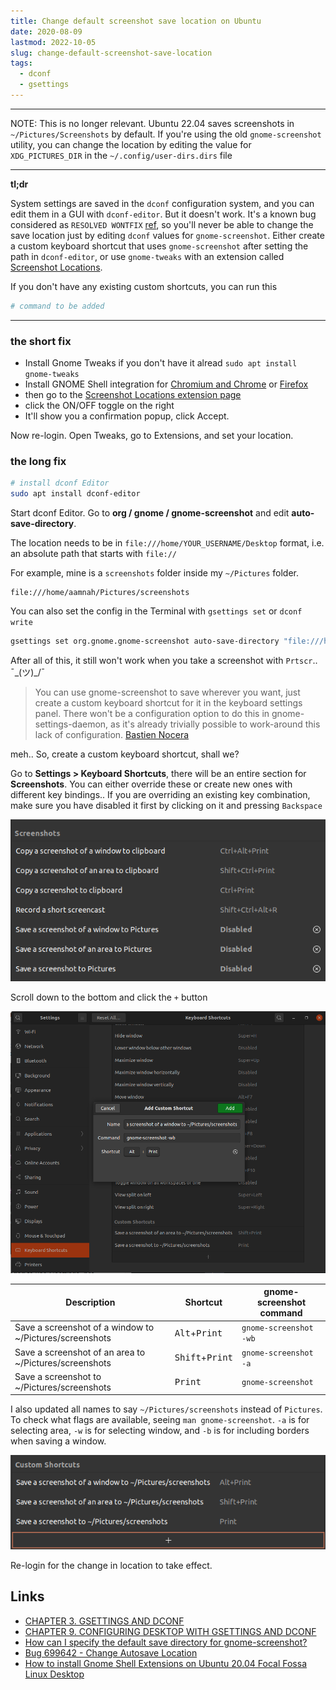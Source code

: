 ```yaml
---
title: Change default screenshot save location on Ubuntu
date: 2020-08-09
lastmod: 2022-10-05
slug: change-default-screenshot-save-location
tags:
  - dconf
  - gsettings
---
```



---
NOTE: This is no longer relevant. Ubuntu 22.04 saves screenshots in `~/Pictures/Screenshots` by default. If you're using the old `gnome-screenshot` utility, you can change the location by editing the value for `XDG_PICTURES_DIR` in the `~/.config/user-dirs.dirs` file

---

**tl;dr**

System settings are saved in the `dconf` configuration system, and you can edit them in a GUI with `dconf-editor`. But it doesn't work. It's a known bug considered as `RESOLVED WONTFIX` [ref](https://bugzilla.gnome.org/show_bug.cgi?id=699642), so you'll never be able to change the save location just by editing `dconf` values for `gnome-screenshot`. Either create a custom keyboard shortcut that uses `gnome-screenshot` after setting the path in `dconf-editor`, or use `gnome-tweaks` with an extension called [Screenshot Locations](https://extensions.gnome.org/extension/1179/screenshot-locations/).

If you don't have any existing custom shortcuts, you can run this

```bash
# command to be added
```

---

### the short fix

- Install Gnome Tweaks if you don't have it alread `sudo apt install gnome-tweaks`
- Install GNOME Shell integration for [Chromium and Chrome](https://chrome.google.com/webstore/detail/gnome-shell-integration/gphhapmejobijbbhgpjhcjognlahblep?hl=en) or [Firefox](https://addons.mozilla.org/en-US/firefox/addon/gnome-shell-integration/)
- then go to the [Screenshot Locations extension page](https://extensions.gnome.org/extension/1179/screenshot-locations/)
- click the ON/OFF toggle on the right
- It'll show you a confirmation popup, click Accept.

Now re-login. Open Tweaks, go to Extensions, and set your location.

### the long fix

```bash
# install dconf Editor
sudo apt install dconf-editor
```

Start dconf Editor. Go to **org / gnome / gnome-screenshot** and edit **auto-save-directory**.

The location needs to be in `file:///home/YOUR_USERNAME/Desktop` format, i.e. an absolute path that starts with `file://`

For example, mine is a `screenshots` folder inside my `~/Pictures` folder.

```
file:///home/aamnah/Pictures/screenshots
```

You can also set the config in the Terminal with `gsettings set` or `dconf write`

```bash
gsettings set org.gnome.gnome-screenshot auto-save-directory "file:///home/${USER}/Downloads/"
```

After all of this, it still won't work when you take a screenshot with `Prtscr`.. ¯\_(ツ)\_/¯

> You can use gnome-screenshot to save wherever you want, just create a custom keyboard shortcut for it in the keyboard settings panel.
> There won't be a configuration option to do this in gnome-settings-daemon, as it's already trivially possible to work-around this lack of configuration.
> [Bastien Nocera](https://bugzilla.gnome.org/show_bug.cgi?id=699642#c17)

meh.. So, create a custom keyboard shortcut, shall we?

Go to **Settings > Keyboard Shortcuts**, there will be an entire section for **Screenshots**. You can either override these or create new ones with different key bindings.. If you are overriding an existing key combination, make sure you have disabled it first by clicking on it and pressing `Backspace`

![Screenshot related shortcuts](./images/screenshots_related_shortcuts.png)

Scroll down to the bottom and click the `+` button

![Adding keyboard shortcuts](./images/add_keyboard_shortcut.png)

| Description                                             | Shortcut                          | gnome-screenshot command |
| ------------------------------------------------------- | --------------------------------- | ------------------------ |
| Save a screenshot of a window to ~/Pictures/screenshots | <kbd>Alt</kbd>+<kbd>Print</kbd>   | `gnome-screenshot -wb`   |
| Save a screenshot of an area to ~/Pictures/screenshots  | <kbd>Shift</kbd>+<kbd>Print</kbd> | `gnome-screenshot -a`    |
| Save a screenshot to ~/Pictures/screenshots             | <kbd>Print</kbd>                  | `gnome-screenshot`       |

I also updated all names to say `~/Pictures/screenshots` instead of `Pictures`. To check what flags are available, seeing `man gnome-screenshot`. `-a` is for selecting area, `-w` is for selecting window, and `-b` is for including borders when saving a window.

![Custom keyboard shortcuts](./images/custom_shortcuts.png)

Re-login for the change in location to take effect.

## Links

- [CHAPTER 3. GSETTINGS AND DCONF](https://access.redhat.com/documentation/en-us/red_hat_enterprise_linux/7/html/desktop_migration_and_administration_guide/gsettings-dconf)
- [CHAPTER 9. CONFIGURING DESKTOP WITH GSETTINGS AND DCONF](https://access.redhat.com/documentation/en-us/red_hat_enterprise_linux/7/html/desktop_migration_and_administration_guide/configuration-overview-gsettings-dconf)
- [How can I specify the default save directory for gnome-screenshot?](https://askubuntu.com/questions/114429/how-can-i-specify-the-default-save-directory-for-gnome-screenshot)
- [Bug 699642 - Change Autosave Location](https://bugzilla.gnome.org/show_bug.cgi?id=699642)
- [How to install Gnome Shell Extensions on Ubuntu 20.04 Focal Fossa Linux Desktop](https://linuxconfig.org/how-to-install-gnome-shell-extensions-on-ubuntu-20-04-focal-fossa-linux-desktop)
